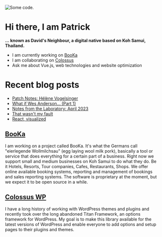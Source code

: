 ![][header1]

# Hi there, I am Patrick

**... known as David's Neighbour, a digital native based on Koh Samui, Thailand.**

- I am currently working on [BooKa](https://github.com/getbooka)
- I am collaborating on [Colossus](https://github.com/colossus-wp)
- Ask me about Vue.js, web technologies and website optimization

# Recent blog posts
<!-- KOLLITSCH:START -->
- [Patch Notes: Hélène Vogelsinger](https://kollitsch.dev/blog/2023/patch-notes-hlne-vogelsinger/)
- [What if Wes Anderson... &lpar;Part 1&rpar;](https://kollitsch.dev/blog/2023/what-if-wes-anderson-1/)
- [Notes from the Laboratory: April 2023](https://kollitsch.dev/blog/2023/notes-from-the-laboratory-april/)
- [That wasn&#39;t my fault](https://kollitsch.dev/blog/2023/that-wasnt-my-fault/)
- [React, visualized](https://kollitsch.dev/blog/2023/react-visualized/)
<!-- KOLLITSCH:END -->

## [BooKa](https://github.com/getbooka)

I am working on a project called BooKa. It's what the Germans call "eierlegende Wollmilchsau" (egg laying wool milk pork), basically a tool or service that does everything for a certain part of a business. Right now we support small and medium businesses on Koh Samui to do what they do. Be it Hotels, Resorts, Tour companies, Cafes, Restaurants, Shops. We offer online available booking systems, reporting and management of bookings and sales reporting systems. The software is proprietary at the moment, but we expect it to be open source in a while.

## [Colossus WP](https://github.com/colossus-wp)

I have a long history of working with WordPress themes and plugins and recently took over the long abandoned Titan Framework, an options framework for WordPress. My goal is to make this library available for the latest versions of WordPress and enable everyone to add options and setup pages to their plugins and themes. 

[header1]: https://raw.githubusercontent.com/davidsneighbour/davidsneighbour/master/static/header1.jpg "Some code."
[header3]: https://raw.githubusercontent.com/davidsneighbour/davidsneighbour/master/static/header3.jpg "Some code."

